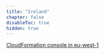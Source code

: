 ```yaml
---
title: "Ireland"
chapter: false
disableToc: true
hidden: true
---
```


[CloudFormation console in eu-west-1](https://console.aws.amazon.com/cloudformation/home?region=eu-west-1#/stacks/new?stackName=vpc-tm-infra-setup&templateURL=https://net410-workshop-us-west-2.s3-us-west-2.amazonaws.com/awsk8snetworking-cluster-mgmt-cloud9.yaml)

